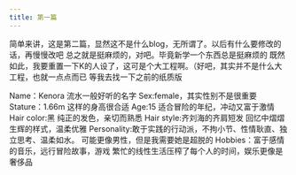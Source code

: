 ```yaml
---
title: 第一篇
---
```


简单来讲，这是第二篇，显然这不是什么blog，无所谓了。以后有什么要修改的话，再慢慢改吧
总之就是挺麻烦的，对吧。毕竟新学一个东西总是挺麻烦的
既然如此，我要重置一下K的人设了，这可是个大工程啊。（好吧，其实并不是什么大工程，也就一点点而已
等我去找一下之前的纸质版

Name：Kenora 流水一般好听的名字
Sex:female，其实性别不是很重要
Stature：1.66m 这样的身高很合适
Age:15 适合冒险的年纪，冲动又富于激情
Hair color:黑 纯正的发色，亲切而熟悉
Hair style:齐刘海的齐肩短发 回忆中熠熠生辉的样式，温柔优雅
Personality:敢于实践的行动派，不拘小节、性情耿直、独立思考、温柔如水。 可能更像男性，但是我需要她是超脱的
Hobbies：富于感情的音乐，远行冒险故事，游戏 繁忙的线性生活压榨了每个人的时间，娱乐更像是奢侈品